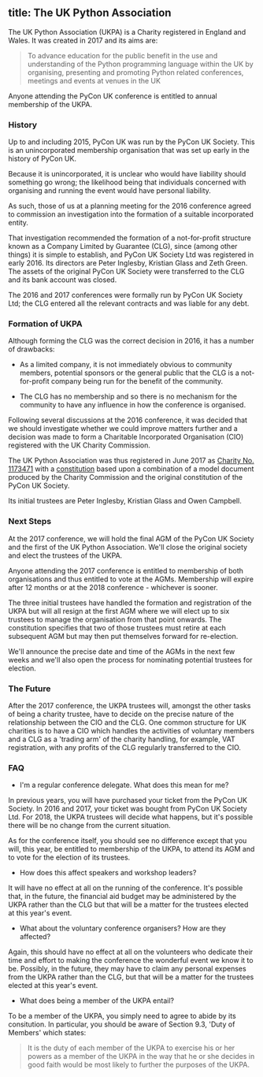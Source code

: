 title: The UK Python Association
---

The UK Python Association (UKPA) is a Charity registered in England and Wales. It was created in 2017 and its aims are:

> To advance education for the public benefit in the use and understanding of the Python programming language within the UK by organising, presenting and promoting Python related conferences, meetings and events at venues in the UK

Anyone attending the PyCon UK conference is entitled to annual membership of the UKPA.

### History

Up to and including 2015, PyCon UK was run by the PyCon UK Society. This
is an unincorporated membership organisation that was set up early in
the history of PyCon UK.

Because it is unincorporated, it is unclear who would have liability should something go wrong; the likelihood being that individuals concerned with
organising and running the event would have personal liability.

As such, those of us at a planning meeting for the 2016 conference agreed to commission an investigation into the formation of a suitable incorporated entity.

That investigation recommended the formation of a not-for-profit structure known as a Company Limited by Guarantee (CLG), since (among other things) it is simple to establish, and PyCon UK Society Ltd was registered in early 2016.
Its directors are Peter Inglesby, Kristian Glass and Zeth Green.
The assets of the original PyCon UK Society were transferred to the CLG and its bank account was closed.

The 2016 and 2017 conferences were formally run by PyCon UK Society Ltd; the CLG entered all the relevant contracts and was liable for any debt.

### Formation of UKPA

Although forming the CLG was the correct decision in 2016, it has a number of drawbacks:

* As a limited company, it is not immediately obvious to community members,
potential sponsors or the general public that the CLG is a not-for-profit 
company being run for the benefit of the community.

* The CLG has no membership and so there is no mechanism for the community to
have any influence in how the conference is organised.

Following several discussions at the 2016 conference, it was decided that
we should investigate whether we could improve matters further and a decision
was made to form a Charitable Incorporated Organisation (CIO) registered with the UK Charity Commission.

The UK Python Association was thus registered in June 2017 as 
[Charity No. 1173471](http://apps.charitycommission.gov.uk/Showcharity/RegisterOfCharities/SearchResultHandler.aspx?RegisteredCharityNumber=1173471) 
with a [constitution](https://github.com/PyconUK/ukpa-constitution/releases/latest) based upon a combination of a model document produced by 
the Charity Commission and the original constitution of the PyCon UK Society.

Its initial trustees are Peter Inglesby, Kristian Glass and Owen Campbell.

### Next Steps

At the 2017 conference, we will hold the final AGM of the PyCon UK Society and
the first of the UK Python Association. We'll close the original society and elect the trustees of the UKPA.

Anyone attending the 2017 conference is entitled to membership of both
organisations and thus entitled to vote at the AGMs. Membership will expire after 12 months or at the 2018 conference - whichever is sooner.

The three initial trustees have handled the formation and registration of the
UKPA but will all resign at the first AGM where we will elect up to six
trustees to manage the organisation from that point onwards. The constitution
specifies that two of those trustees must retire at each subsequent AGM but may
then put themselves forward for re-election.

We'll announce the precise date and time of the AGMs in the next few weeks and 
we'll also open the process for nominating potential trustees for election.

### The Future

After the 2017 conference, the UKPA trustees will, amongst the other tasks of
being a charity trustee, have to decide on the precise nature of the
relationship between the CIO and the CLG. One common structure for UK charities
is to have a CIO which handles the activities of voluntary members and a 
CLG as a 'trading arm' of the charity handling, for example, VAT registration,
with any profits of the CLG regularly transferred to the CIO.

### FAQ

* I'm a regular conference delegate. What does this mean for me?

In previous years, you will have purchased your ticket from the PyCon UK Society. In 2016 and 2017, your ticket was bought from PyCon UK Society Ltd.
For 2018, the UKPA trustees will decide what happens, but it's possible there
will be no change from the current situation.

As for the conference itself, you should see no difference except that you
will, this year, be entitled to membership of the UKPA, to attend its AGM
and to vote for the election of its trustees.

* How does this affect speakers and workshop leaders?

It will have no effect at all on the running of the conference. It's possible
that, in the future, the financial aid budget may be administered by the UKPA
rather than the CLG but that will be a matter for the trustees elected at this
year's event.

* What about the voluntary conference organisers? How are they affected?

Again, this should have no effect at all on the volunteers who dedicate their
time and effort to making the conference the wonderful event we know it to be.
Possibly, in the future, they may have to claim any personal expenses from the UKPA rather than the CLG, but that will be a matter for the trustees elected
at this year's event.

* What does being a member of the UKPA entail?

To be a member of the UKPA, you simply need to agree to abide by its
consitution. In particular, you should be aware of Section 9.3, 'Duty
of Members' which states:

> It is the duty of each member of the UKPA to exercise his or her powers
> as a member of the UKPA in the way that he or she decides in good faith
> would be most likely to further the purposes of the UKPA.